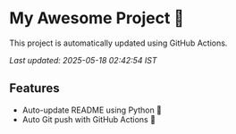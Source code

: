 # My Awesome Project 🚀

This project is automatically updated using GitHub Actions.

_Last updated: 2025-05-18 02:42:54 IST_

## Features
- Auto-update README using Python 🐍
- Auto Git push with GitHub Actions 🤖
